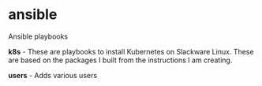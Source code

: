 # ansible

Ansible playbooks

**k8s** - These are playbooks to install Kubernetes on Slackware Linux.  These are based on the packages I built from the instructions I am creating.

**users** - Adds various users
